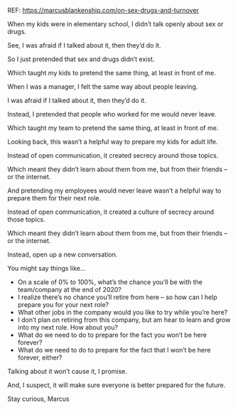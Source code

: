 REF: https://marcusblankenship.com/on-sex-drugs-and-turnover

When my kids were in elementary school, I didn’t talk openly about sex or drugs.

See, I was afraid if I talked about it, then they’d do it.

So I just pretended that sex and drugs didn’t exist.

Which taught my kids to pretend the same thing, at least in front of me.

 

When I was a manager, I felt the same way about people leaving.

I was afraid if I talked about it, then they’d do it.

Instead, I pretended that people who worked for me would never leave.

Which taught my team to pretend the same thing, at least in front of me.

 

Looking back, this wasn’t a helpful way to prepare my kids for adult life.

Instead of open communication, it created secrecy around those topics.

Which meant they didn’t learn about them from me, but from their friends – or the internet.

 

And pretending my employees would never leave wasn’t a helpful way to prepare them for their next role.

Instead of open communication, it created a culture of secrecy around those topics.

Which meant they didn’t learn about them from me, but from their friends – or the internet.

 

Instead, open up a new conversation.

You might say things like…

- On a scale of 0% to 100%, what’s the chance you’ll be with the team/company at the end of 2020?
- I realize there’s no chance you’ll retire from here – so how can I help prepare you for your next role?
- What other jobs in the company would you like to try while you’re here?
- I don’t plan on retiring from this company, but am hear to learn and grow into my next role. How about you?
- What do we need to do to prepare for the fact you won’t be here forever?
- What do we need to do to prepare for the fact that I won’t be here forever, either?

Talking about it won’t cause it, I promise.

And, I suspect, it will make sure everyone is better prepared for the future.

Stay curious,
Marcus

